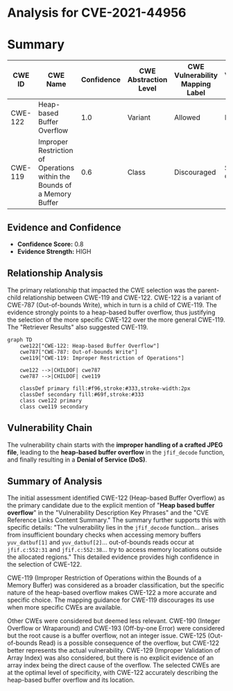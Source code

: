 # Analysis for CVE-2021-44956

# Summary
| CWE ID  | CWE Name  | Confidence | CWE Abstraction Level | CWE Vulnerability Mapping Label | CWE-Vulnerability Mapping Notes |
|---|---|---|---|---|---|
| CWE-122 | Heap-based Buffer Overflow | 1.0 | Variant | Allowed | Primary CWE |
| CWE-119 | Improper Restriction of Operations within the Bounds of a Memory Buffer | 0.6 | Class | Discouraged | Secondary Candidate |

## Evidence and Confidence

*   **Confidence Score:** 0.8
*   **Evidence Strength:** HIGH

## Relationship Analysis
The primary relationship that impacted the CWE selection was the parent-child relationship between CWE-119 and CWE-122. CWE-122 is a variant of CWE-787 (Out-of-bounds Write), which in turn is a child of CWE-119. The evidence strongly points to a heap-based buffer overflow, thus justifying the selection of the more specific CWE-122 over the more general CWE-119. The "Retriever Results" also suggested CWE-119.

```mermaid
graph TD
    cwe122["CWE-122: Heap-based Buffer Overflow"]
    cwe787["CWE-787: Out-of-bounds Write"]
    cwe119["CWE-119: Improper Restriction of Operations"]
    
    cwe122 -->|CHILDOF| cwe787
    cwe787 -->|CHILDOF| cwe119
    
    classDef primary fill:#f96,stroke:#333,stroke-width:2px
    classDef secondary fill:#69f,stroke:#333
    class cwe122 primary
    class cwe119 secondary
```

## Vulnerability Chain
The vulnerability chain starts with the **improper handling of a crafted JPEG file**, leading to the **heap-based buffer overflow** in the `jfif_decode` function, and finally resulting in a **Denial of Service (DoS)**.

## Summary of Analysis
The initial assessment identified CWE-122 (Heap-based Buffer Overflow) as the primary candidate due to the explicit mention of "**Heap based buffer overflow**" in the "Vulnerability Description Key Phrases" and the "CVE Reference Links Content Summary." The summary further supports this with specific details: "The vulnerability lies in the `jfif_decode` function... arises from insufficient boundary checks when accessing memory buffers `yuv_datbuf[1]` and `yuv_datbuf[2]`... out-of-bounds reads occur at `jfif.c:552:31` and `jfif.c:552:38`... try to access memory locations outside the allocated regions." This detailed evidence provides high confidence in the selection of CWE-122.

CWE-119 (Improper Restriction of Operations within the Bounds of a Memory Buffer) was considered as a broader classification, but the specific nature of the heap-based overflow makes CWE-122 a more accurate and specific choice. The mapping guidance for CWE-119 discourages its use when more specific CWEs are available.

Other CWEs were considered but deemed less relevant. CWE-190 (Integer Overflow or Wraparound) and CWE-193 (Off-by-one Error) were considered but the root cause is a buffer overflow, not an integer issue. CWE-125 (Out-of-bounds Read) is a possible consequence of the overflow, but CWE-122 better represents the actual vulnerability. CWE-129 (Improper Validation of Array Index) was also considered, but there is no explicit evidence of an array index being the direct cause of the overflow.
The selected CWEs are at the optimal level of specificity, with CWE-122 accurately describing the heap-based buffer overflow and its location.